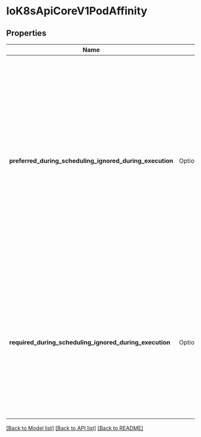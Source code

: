 # IoK8sApiCoreV1PodAffinity

## Properties

Name | Type | Description | Notes
------------ | ------------- | ------------- | -------------
**preferred_during_scheduling_ignored_during_execution** | Option<[**Vec<models::IoK8sApiCoreV1WeightedPodAffinityTerm>**](io.k8s.api.core.v1.WeightedPodAffinityTerm.md)> | The scheduler will prefer to schedule pods to nodes that satisfy the affinity expressions specified by this field, but it may choose a node that violates one or more of the expressions. The node that is most preferred is the one with the greatest sum of weights, i.e. for each node that meets all of the scheduling requirements (resource request, requiredDuringScheduling affinity expressions, etc.), compute a sum by iterating through the elements of this field and adding \"weight\" to the sum if the node has pods which matches the corresponding podAffinityTerm; the node(s) with the highest sum are the most preferred. | [optional]
**required_during_scheduling_ignored_during_execution** | Option<[**Vec<models::IoK8sApiCoreV1PodAffinityTerm>**](io.k8s.api.core.v1.PodAffinityTerm.md)> | If the affinity requirements specified by this field are not met at scheduling time, the pod will not be scheduled onto the node. If the affinity requirements specified by this field cease to be met at some point during pod execution (e.g. due to a pod label update), the system may or may not try to eventually evict the pod from its node. When there are multiple elements, the lists of nodes corresponding to each podAffinityTerm are intersected, i.e. all terms must be satisfied. | [optional]

[[Back to Model list]](../README.md#documentation-for-models) [[Back to API list]](../README.md#documentation-for-api-endpoints) [[Back to README]](../README.md)


